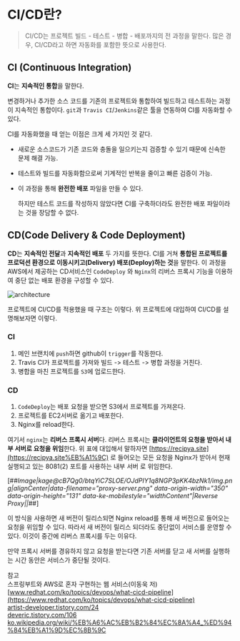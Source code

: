 # CI/CD란?

> CI/CD는 프로젝트 빌드 - 테스트 - 병합 - 배포까지의 전 과정을 말한다. 많은 경우, CI/CD라고 하면 자동화를 포함한 뜻으로 사용한다.

## CI (Continuous Integration)

**CI**는 **지속적인 통합**을 말한다.

변경하거나 추가한 소스 코드를 기존의 프로젝트와 통합하여 빌드하고 테스트하는 과정이 지속적인 통합이다. `git`과 `Travis CI`/`Jenkins`같은 툴을 연동하여 CI를 자동화할 수 있다.

CI를 자동화했을 때 얻는 이점은 크게 세 가지인 것 같다.

-   새로운 소스코드가 기존 코드와 충돌을 일으키는지 검증할 수 있기 때문에 신속한 문제 해결 가능.
    
-   테스트와 빌드를 자동화함으로써 기계적인 반복을 줄이고 빠른 검증이 가능.
    
-   이 과정을 통해 **완전한 배포** 파일을 만들 수 있다.
    
    하지만 테스트 코드를 작성하지 않았다면 CI를 구축하더라도 완전한 배포 파일이라는 것을 장담할 수 없다.
    

## CD(Code Delivery & Code Deployment)

**CD**는 **지속적인 전달**과 **지속적인 배포** 두 가지를 뜻한다. CI를 거쳐 **통합된 프로젝트를 프로덕션 환경으로 이동시키고(Delivery) 배포(Deploy)하는 것**을 말한다. 이 과정을 AWS에서 제공하는 CD서비스인 `CodeDeploy` 와 `Nginx`의 리버스 프록시 기능을 이용하여 중단 없는 배포 환경을 구성할 수 있다.

![architecture](https://img1.daumcdn.net/thumb/R1280x0/?scode=mtistory2&fname=https%3A%2F%2Fblog.kakaocdn.net%2Fdn%2FwYKfv%2FbtqYfXdSOsN%2Fr3n7k6yzu97CAX1Uth2oEK%2Fimg.png)

프로젝트에 CI/CD를 적용했을 때 구조는 이렇다. 위 프로젝트에 대입하여 CI/CD를 설명해보자면 이렇다.

### CI

1.  메인 브랜치에 `push`하면 github이 `trigger`를 작동한다.
2.  Travis CI가 프로젝트를 가져와 빌드 -> 테스트 -> 병합 과정을 거친다.
3.  병합을 마친 프로젝트를 `S3`에 업로드한다.

### CD

1.  `CodeDeploy`는 배포 요청을 받으면 S3에서 프로젝트를 가져온다.
2.  프로젝트를 EC2서버로 옮기고 배포한다.
3.  Nginx를 reload한다.

여기서 `nginx`는 **리버스 프록시 서버**다. 리버스 프록시는 **클라이언트의 요청을 받아서 내부 서버로 요청을 위임**한다. 위 표에 대입해서 말하자면 [https://recipya.site](https://recipya.site%EB%A1%9C) 로 들어오는 모든 요청을 Nginx가 받아서 현재 실행되고 있는 8081(2) 포트를 사용하는 내부 서버 로 위임한다.

[##_Image|kage@cB7Qg0/btqYiC7SLOE/OJdPIY1q8NGP3pKK4bzNk1/img.png|alignCenter|data-filename="proxy-server.png" data-origin-width="350" data-origin-height="131" data-ke-mobilestyle="widthContent"|Reverse Proxy||_##]

이 방식을 사용하면 새 버전이 릴리스되면 Nginx reload를 통해 새 버전으로 들어오는 요청을 위임할 수 있다. 따라서 새 버전이 릴리스 되더라도 중단없이 서비스를 운영할 수 있다. 이것이 중간에 리버스 프록시를 두는 이유다.

만약 프록시 서버를 경유하지 않고 요청을 받는다면 기존 서버를 닫고 새 서버를 실행하는 시간 동안은 서비스가 중단될 것이다.

참고  
스프링부트와 AWS로 혼자 구현하는 웹 서비스(이동욱 저)  
[www.redhat.com/ko/topics/devops/what-cicd-pipeline](https://www.redhat.com/ko/topics/devops/what-cicd-pipeline)  
[artist-developer.tistory.com/24](https://artist-developer.tistory.com/24)  
[deveric.tistory.com/106](https://deveric.tistory.com/106)  
[ko.wikipedia.org/wiki/%EB%A6%AC%EB%B2%84%EC%8A%A4\_%ED%94%84%EB%A1%9D%EC%8B%9C](https://ko.wikipedia.org/wiki/%EB%A6%AC%EB%B2%84%EC%8A%A4_%ED%94%84%EB%A1%9D%EC%8B%9C)
